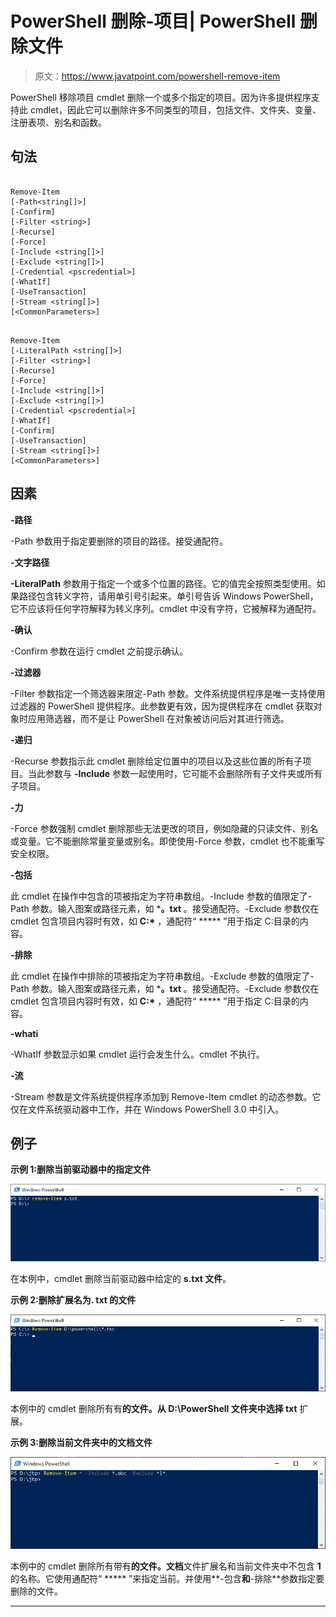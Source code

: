 # PowerShell 删除-项目| PowerShell 删除文件

> 原文：<https://www.javatpoint.com/powershell-remove-item>

PowerShell 移除项目 cmdlet 删除一个或多个指定的项目。因为许多提供程序支持此 cmdlet，因此它可以删除许多不同类型的项目，包括文件、文件夹、变量、注册表项、别名和函数。

## 句法

```

Remove-Item
[-Path<string[]>]
[-Confirm]
[-Filter <string>]
[-Recurse] 
[-Force]
[-Include <string[]>]
[-Exclude <string[]>]
[-Credential <pscredential>] 
[-WhatIf] 
[-UseTransaction] 
[-Stream <string[]>]  
[<CommonParameters>]

```

```

Remove-Item
[-LiteralPath <string[]>]
[-Filter <string>] 
[-Recurse]
[-Force]
[-Include <string[]>] 
[-Exclude <string[]>] 
[-Credential <pscredential>] 
[-WhatIf] 
[-Confirm] 
[-UseTransaction] 
[-Stream <string[]>]
[<CommonParameters>]

```

## 因素

**-路径**

-Path 参数用于指定要删除的项目的路径。接受通配符。

**-文字路径**

**-LiteralPath** 参数用于指定一个或多个位置的路径。它的值完全按照类型使用。如果路径包含转义字符，请用单引号引起来。单引号告诉 Windows PowerShell，它不应该将任何字符解释为转义序列。cmdlet 中没有字符，它被解释为通配符。

**-确认**

-Confirm 参数在运行 cmdlet 之前提示确认。

**-过滤器**

-Filter 参数指定一个筛选器来限定-Path 参数。文件系统提供程序是唯一支持使用过滤器的 PowerShell 提供程序。此参数更有效，因为提供程序在 cmdlet 获取对象时应用筛选器，而不是让 PowerShell 在对象被访问后对其进行筛选。

**-递归**

-Recurse 参数指示此 cmdlet 删除给定位置中的项目以及这些位置的所有子项目。当此参数与 **-Include** 参数一起使用时，它可能不会删除所有子文件夹或所有子项目。

**-力**

-Force 参数强制 cmdlet 删除那些无法更改的项目，例如隐藏的只读文件、别名或变量。它不能删除常量变量或别名。即使使用-Force 参数，cmdlet 也不能重写安全权限。

**-包括**

此 cmdlet 在操作中包含的项被指定为字符串数组。-Include 参数的值限定了-Path 参数。输入图案或路径元素，如 ***。txt** 。接受通配符。-Exclude 参数仅在 cmdlet 包含项目内容时有效，如 **C:\*** ，通配符“ ***** ”用于指定 C:目录的内容。

**-排除**

此 cmdlet 在操作中排除的项被指定为字符串数组。-Exclude 参数的值限定了-Path 参数。输入图案或路径元素，如 ***。txt** 。接受通配符。-Exclude 参数仅在 cmdlet 包含项目内容时有效，如 **C:\*** ，通配符“ ***** ”用于指定 C:目录的内容。

**-whati**

-WhatIf 参数显示如果 cmdlet 运行会发生什么。cmdlet 不执行。

**-流**

-Stream 参数是文件系统提供程序添加到 Remove-Item cmdlet 的动态参数。它仅在文件系统驱动器中工作，并在 Windows PowerShell 3.0 中引入。

## 例子

**示例 1:删除当前驱动器中的指定文件**

![PowerShell Remove-Item](img/894b58130991405b0c05faf22d23f6b3.png)

在本例中，cmdlet 删除当前驱动器中给定的 **s.txt 文件**。

**示例 2:删除扩展名为. txt 的文件**

![PowerShell Remove-Item](img/afd93e1c45d08cf266c64c83e59cb2c8.png)

本例中的 cmdlet 删除所有有**的文件。从 **D:\PowerShell** 文件夹中选择 txt** 扩展。

**示例 3:删除当前文件夹中的文档文件**

![PowerShell Remove-Item](img/0d7827a2d94d0a57d476998e586e3720.png)

本例中的 cmdlet 删除所有带有**的文件。文档**文件扩展名和当前文件夹中不包含 **1** 的名称。它使用通配符“ ***** ”来指定当前。并使用**-包含**和**-排除**参数指定要删除的文件。

* * *